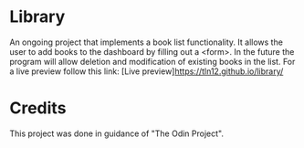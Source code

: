 # Library
An ongoing project that implements a book list functionality. It allows the user to add books to the dashboard by filling out a \<form>. 
In the future the program will allow deletion and modification of existing books in the list. For a live preview follow this link: [Live preview]https://tln12.github.io/library/

# Credits
This project was done in guidance of "The Odin Project".
